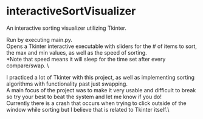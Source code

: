# interactiveSortVisualizer
An interactive sorting visualizer utilizing Tkinter.

Run by executing main.py.\
Opens a Tkinter interactive executable with sliders for the # of items to sort, the max and min values, as well as the speed of sorting.\
*Note that speed means it will sleep for the time set after every compare/swap. \

I practiced a lot of Tkinter with this project, as well as implementing sorting algorithms with functionality past just swapping.\
A main focus of the project was to make it very usable and difficult to break so try your best to beat the system and let me know if you do!\
Currently there is a crash that occurs when trying to click outside of the window while sorting but I believe that is related to Tkinter itself.\
